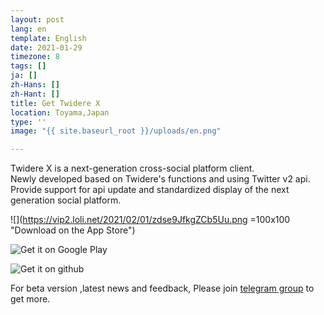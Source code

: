 ```yaml
---
layout: post
lang: en
template: English
date: 2021-01-29
timezone: 8
tags: []
ja: []
zh-Hans: []
zh-Hant: []
title: Get Twidere X
location: Toyama,Japan
type: ''
image: "{{ site.baseurl_root }}/uploads/en.png"

---
```

Twidere X is a next-generation cross-social platform client.  
Newly developed based on Twidere's functions and using Twitter v2 api.  
Provide support for api update and standardized display of the next generation social platform.

![](https://vip2.loli.net/2021/02/01/zdse9JfkgZCb5Uu.png =100x100 "Download on the App Store")

![](https://vip1.loli.net/2021/02/01/hrTMoBbCq76O8NK.png "Get it on Google Play")

![](https://vip2.loli.net/2021/02/01/ZOlIsbLDpMzfK9Q.png "Get it on github")

For beta version ,latest news and feedback, Please join [telegram group](https://t.me/twidere_x) to get more.